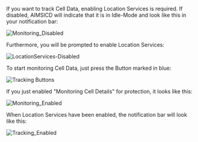 If you want to track Cell Data, enabling Location Services is required. If disabled, AIMSICD will indicate that it is in Idle-Mode and look like this in your notification bar:

![Monitoring_Disabled](https://raw.githubusercontent.com/SecUpwN/Android-IMSI-Catcher-Detector/master/SCREENSHOTS/Monitoring_Disabled.png)

Furthermore, you will be prompted to enable Location Services:

![LocationServices-Disabled](https://raw.githubusercontent.com/SecUpwN/Android-IMSI-Catcher-Detector/master/SCREENSHOTS/LocationServices_Disabled.png)

To start monitoring Cell Data, just press the Button marked in blue:

![Tracking Buttons](https://github.com/SecUpwN/Android-IMSI-Catcher-Detector/raw/master/SCREENSHOTS/Tracking_Buttons.png)

If you just enabled "Monitoring Cell Details" for protection, it looks like this:

![Monitoring_Enabled](https://raw.githubusercontent.com/SecUpwN/Android-IMSI-Catcher-Detector/master/SCREENSHOTS/Monitoring_Enabled.png)

When Location Services have been enabled, the notification bar will look like this:

![Tracking_Enabled](https://raw.githubusercontent.com/SecUpwN/Android-IMSI-Catcher-Detector/master/SCREENSHOTS/Tracking_Enabled.png)